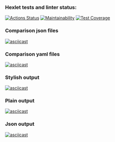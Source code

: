 ### Hexlet tests and linter status:

[![Actions Status](https://github.com/nosaxa/frontend-project-lvl2/workflows/hexlet-check/badge.svg)](https://github.com/nosaxa/frontend-project-lvl2/actions)
[![Maintainability](https://api.codeclimate.com/v1/badges/a99a88d28ad37a79dbf6/maintainability)](https://codeclimate.com/github/nosaxa/frontend-project-lvl2/maintainability)
[![Test Coverage](https://api.codeclimate.com/v1/badges/7e227c8d4d08ebecacbd/test_coverage)](https://codeclimate.com/github/nosaxa/frontend-project-lvl2/test_coverage)

### Comparison json files

[![asciicast](https://asciinema.org/a/W8ibg4S6stVOOXXVjUSvY9GVw.svg)](https://asciinema.org/a/W8ibg4S6stVOOXXVjUSvY9GVw)

### Comparison yaml files

[![asciicast](https://asciinema.org/a/yzLfywPFBXI1piarMq8H5fGgF.svg)](https://asciinema.org/a/yzLfywPFBXI1piarMq8H5fGgF)

### Stylish output

[![asciicast](https://asciinema.org/a/ufTBNvQBgUnbFTWNE2eiSsVsX.svg)](https://asciinema.org/a/ufTBNvQBgUnbFTWNE2eiSsVsX)

### Plain output

[![asciicast](https://asciinema.org/a/ASPCYJkm5ylHONiQXJ9Vd5PpU.svg)](https://asciinema.org/a/ASPCYJkm5ylHONiQXJ9Vd5PpU)

### Json output

[![asciicast](https://asciinema.org/a/ySKtNGFEkUDVh1SrEI9ppblPr.svg)](https://asciinema.org/a/ySKtNGFEkUDVh1SrEI9ppblPr)
